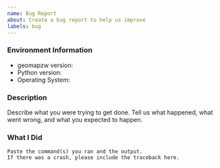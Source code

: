 ```yaml
---
name: Bug Report
about: Create a bug report to help us improve
labels: bug
---
```


<!-- Please search existing issues to avoid creating duplicates. -->

### Environment Information

-   geomapzw version:
-   Python version:
-   Operating System:

### Description

Describe what you were trying to get done.
Tell us what happened, what went wrong, and what you expected to happen.

### What I Did

```
Paste the command(s) you ran and the output.
If there was a crash, please include the traceback here.
```
